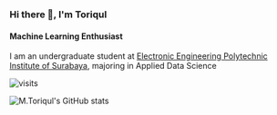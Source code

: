 ### Hi there 👋, I'm Toriqul
#### Machine Learning Enthusiast

I am an undergraduate student at [Electronic Engineering Polytechnic Institute of Surabaya](https://pens.ac.id/), majoring in Applied Data Science

![visits](https://komarev.com/ghpvc/?username=tmuchlissin)

![M.Toriqul's GitHub stats](https://github-readme-stats.vercel.app/api?username=tmuchlissin&show_icons=true&theme=transparent)



